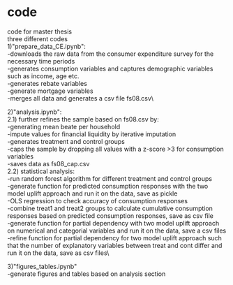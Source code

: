 # code
code for master thesis\
three different codes\
1)"prepare_data_CE.ipynb":\
-downloads the raw data from the consumer expenditure survey for the necessary time periods\
-generates consumption variables and captures demographic variables such as income, age etc.\
-generates rebate variables\
-generate mortgage variables\
-merges all data and generates a csv file fs08.csv\

2)"analysis.ipynb":\
2.1) further refines the sample based on fs08.csv by:\
-generating mean beate per household\
-impute values for financial liquidity by iterative imputation\
-generates treatment and control groups\
-caps the sample by dropping all values with a z-score >3 for consumption variables\
-saves data as fs08_cap.csv\
2.2) statistical analysis:\
-run random forest algorithm for different treatment and control groups\
-generate function for predicted consumption responses with the two model uplift approach and run it on the data, save as pickle\
-OLS regression to check accuracy of consumption responses\
-combine treat1 and treat2 groups to calculate cumulative consumption responses based on predicted consumption responses, save as csv file\
-generate function for partial dependency with two model uplift approach on numerical and categorial variables and run it on the data, save a csv files\
-refine function for partial dependency for two model uplift approach such that the number of explanatory variables between treat and cont differ and run it on the data, save as csv files\

3)"figures_tables.ipynb"\
-generate figures and tables based on analysis section
